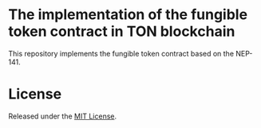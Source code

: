 The implementation of the fungible token contract in TON blockchain
===================================================================

This repository implements the fungible token contract based on the NEP-141.

License
=======

Released under the [MIT License](LICENSE).
